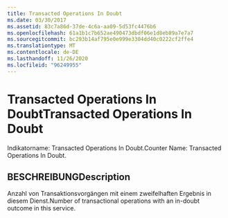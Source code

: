 ```yaml
---
title: Transacted Operations In Doubt
ms.date: 03/30/2017
ms.assetid: 83c7a86d-37de-4c6a-aa09-5d53fc4476b6
ms.openlocfilehash: 61a1b1c7b652ae490473dbdf06e1d8eb89a7e7a7
ms.sourcegitcommit: bc293b14af795e0e999e3304dd40c0222cf2ffe4
ms.translationtype: MT
ms.contentlocale: de-DE
ms.lasthandoff: 11/26/2020
ms.locfileid: "96249955"
---
```

# <a name="transacted-operations-in-doubt"></a><span data-ttu-id="33199-102">Transacted Operations In Doubt</span><span class="sxs-lookup"><span data-stu-id="33199-102">Transacted Operations In Doubt</span></span>

<span data-ttu-id="33199-103">Indikatorname: Transacted Operations In Doubt.</span><span class="sxs-lookup"><span data-stu-id="33199-103">Counter Name: Transacted Operations In Doubt.</span></span>  
  
## <a name="description"></a><span data-ttu-id="33199-104">BESCHREIBUNG</span><span class="sxs-lookup"><span data-stu-id="33199-104">Description</span></span>  

 <span data-ttu-id="33199-105">Anzahl von Transaktionsvorgängen mit einem zweifelhaften Ergebnis in diesem Dienst.</span><span class="sxs-lookup"><span data-stu-id="33199-105">Number of transactional operations with an in-doubt outcome in this service.</span></span>
